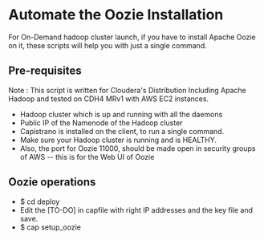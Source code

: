 Automate the Oozie Installation
===============================
For On-Demand hadoop cluster launch, if you have to install Apache Oozie
on it, these scripts will help you with just a single command.


Pre-requisites
--------------
Note : This script is written for Cloudera's Distribution Including Apache Hadoop
and tested on CDH4 MRv1 with AWS EC2 instances.
- Hadoop cluster which is up and running with all the daemons
- Public IP of the Namenode of the Hadoop cluster
- Capistrano is installed on the client, to run a single command.
- Make sure your Hadoop cluster is running and is HEALTHY.
- Also, the port for Oozie 11000, should be made open in security groups
  of AWS -- this is for the Web UI of Oozie

Oozie operations
----------------
- $ cd deploy
- Edit the [TO-DO] in capfile with right IP addresses and the key file and save.
- $ cap setup_oozie
